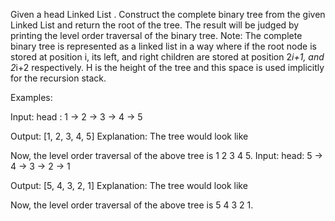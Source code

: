 Given a head  Linked List . Construct the complete binary tree from the given Linked List and return the root of the tree. The result will be judged by printing the level order traversal of the binary tree.
Note: The complete binary tree is represented as a linked list in a way where if the root node is stored at position i, its left, and right children are stored at position 2*i+1, and 2*i+2 respectively. H is the height of the tree and this space is used implicitly for the recursion stack.

Examples:

Input: head : 1 -> 2 -> 3 -> 4 -> 5 

Output: [1, 2, 3, 4, 5]
Explanation: The tree would look like 

Now, the level order traversal of the above tree is 1 2 3 4 5.
Input: head: 5 -> 4 -> 3 -> 2 -> 1

Output: [5, 4, 3, 2, 1]
Explanation: The tree would look like
 
Now, the level order traversal of the above tree is 5 4 3 2 1.